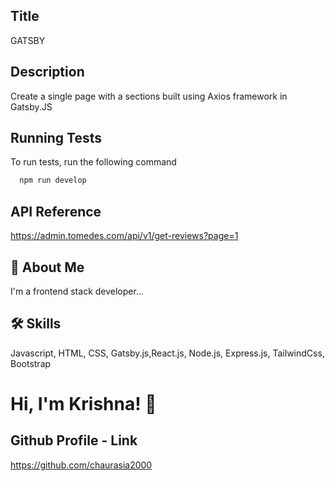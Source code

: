 ## Title
GATSBY
 ## Description
 Create a single page with a sections built using Axios
framework in Gatsby.JS

## Running Tests

To run tests, run the following command

```bash
  npm run develop
```


## API Reference

https://admin.tomedes.com/api/v1/get-reviews?page=1



## 🚀 About Me
I'm a frontend stack developer...


## 🛠 Skills
Javascript, HTML, CSS, Gatsby.js,React.js, Node.js, Express.js, TailwindCss, Bootstrap


# Hi, I'm Krishna! 👋

## Github Profile - Link

https://github.com/chaurasia2000
